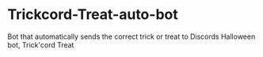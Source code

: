 # Trickcord-Treat-auto-bot
Bot that automatically sends the correct trick or treat to Discords Halloween bot, Trick'cord Treat

